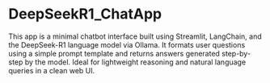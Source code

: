 # DeepSeekR1_ChatApp

This app is a minimal chatbot interface built using Streamlit, LangChain, and the DeepSeek-R1 language model via Ollama. 
It formats user questions using a simple prompt template and returns answers generated step-by-step by the model. 
Ideal for lightweight reasoning and natural language queries in a clean web UI.
